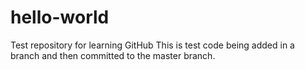# hello-world
Test repository for learning GitHub
This is test code being added in a branch and then committed to the master branch.
